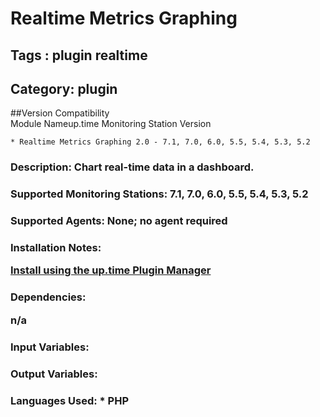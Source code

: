 # Realtime Metrics Graphing
## Tags : plugin   realtime  

## Category: plugin

##Version Compatibility<br/>Module Name</th><th>up.time Monitoring Station Version</th>


  
    * Realtime Metrics Graphing 2.0 - 7.1, 7.0, 6.0, 5.5, 5.4, 5.3, 5.2
  


### Description: Chart real-time data in a dashboard.

### Supported Monitoring Stations: 7.1, 7.0, 6.0, 5.5, 5.4, 5.3, 5.2
### Supported Agents: None; no agent required
### Installation Notes: <p><a href="https://github.com/uptimesoftware/uptime-plugin-manager">Install using the up.time Plugin Manager</a></p>

### Dependencies: <p>n/a</p>

### Input Variables: 
### Output Variables: 
### Languages Used: * PHP

